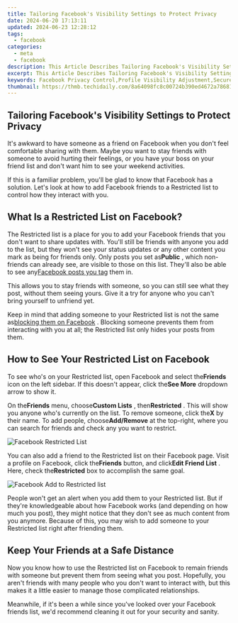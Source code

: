 ```yaml
---
title: Tailoring Facebook's Visibility Settings to Protect Privacy
date: 2024-06-20 17:13:11
updated: 2024-06-23 12:28:12
tags:
  - facebook
categories:
  - meta
  - facebook
description: This Article Describes Tailoring Facebook's Visibility Settings to Protect Privacy
excerpt: This Article Describes Tailoring Facebook's Visibility Settings to Protect Privacy
keywords: Facebook Privacy Control,Profile Visibility Adjustment,Secure FB Settings,Personal Data Safeguard,Tailored FB Privacy,Customize FB Protection,Optimize FB Visibility
thumbnail: https://thmb.techidaily.com/8a64098fc8c00724b390ed4672a78681ea9b2ccc0c75a67c21e60baebffadabf.jpg
---
```


## Tailoring Facebook's Visibility Settings to Protect Privacy

 It's awkward to have someone as a friend on Facebook when you don't feel comfortable sharing with them. Maybe you want to stay friends with someone to avoid hurting their feelings, or you have your boss on your friend list and don't want him to see your weekend activities.

 If this is a familiar problem, you'll be glad to know that Facebook has a solution. Let's look at how to add Facebook friends to a Restricted list to control how they interact with you.

## What Is a Restricted List on Facebook?

 The Restricted list is a place for you to add your Facebook friends that you don't want to share updates with. You'll still be friends with anyone you add to the list, but they won't see your status updates or any other content you mark as being for friends only. Only posts you set as**Public** , which non-friends can already see, are visible to those on this list. They'll also be able to see any[Facebook posts you tag](https://www.makeuseof.com/tag/3-important-ways-tag-someone-facebook/) them in.

 This allows you to stay friends with someone, so you can still see what they post, without them seeing yours. Give it a try for anyone who you can't bring yourself to unfriend yet.

 Keep in mind that adding someone to your Restricted list is not the same as[blocking them on Facebook](https://www.makeuseof.com/how-to-block-facebook/) . Blocking someone prevents them from interacting with you at all; the Restricted list only hides your posts from them.

## How to See Your Restricted List on Facebook

 To see who's on your Restricted list, open Facebook and select the**Friends** icon on the left sidebar. If this doesn't appear, click the**See More** dropdown arrow to show it.

 On the**Friends** menu, choose**Custom Lists** , then**Restricted** . This will show you anyone who's currently on the list. To remove someone, click the**X** by their name. To add people, choose**Add/Remove** at the top-right, where you can search for friends and check any you want to restrict.

![Facebook Restricted List](https://static1.makeuseofimages.com/wordpress/wp-content/uploads/2023/01/facebook-restricted-list-2023.jpg)

 You can also add a friend to the Restricted list on their Facebook page. Visit a profile on Facebook, click the**Friends** button, and click**Edit Friend List** . Here, check the**Restricted** box to accomplish the same goal.

![Facebook Add to Restricted list](https://static1.makeuseofimages.com/wordpress/wp-content/uploads/2023/01/facebook-add-to-restricted.jpg)

 People won't get an alert when you add them to your Restricted list. But if they're knowledgeable about how Facebook works (and depending on how much you post), they might notice that they don't see as much content from you anymore. Because of this, you may wish to add someone to your Restricted list right after friending them.

## Keep Your Friends at a Safe Distance

 Now you know how to use the Restricted list on Facebook to remain friends with someone but prevent them from seeing what you post. Hopefully, you aren't friends with many people who you don't want to interact with, but this makes it a little easier to manage those complicated relationships.

 Meanwhile, if it's been a while since you've looked over your Facebook friends list, we'd recommend cleaning it out for your security and sanity.


<ins class="adsbygoogle"
     style="display:block"
     data-ad-format="autorelaxed"
     data-ad-client="ca-pub-7571918770474297"
     data-ad-slot="1223367746"></ins>



<ins class="adsbygoogle"
     style="display:block"
     data-ad-client="ca-pub-7571918770474297"
     data-ad-slot="8358498916"
     data-ad-format="auto"
     data-full-width-responsive="true"></ins>
